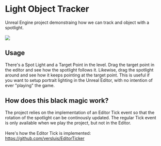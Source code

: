 # Light Object Tracker

Unreal Engine project demonstraing how we can track and object with a spotlight. <br/><br/>
![](https://github.com/versluis/Light-Object-Tracker/blob/accfad8a8d1e7e69a6be3baecf78e909f8271b78/Content/Track%20Light%20wide.gif)

## Usage
There's a Spot Light and a Target Point in the level. Drag the target point in the editor and see how the spotlight follows it. Likewise, drag the spotlight around and see how it keeps pointing at the target point. This is useful if you want to setup portrait lighting in the Unreal Editor, with no intention of ever "playing" the game. 

## How does this black magic work?
The project relies on the implementation of an Editor Tick event so that the rotation of the spotlight can be continously updated. The regular Tick event is only available when we play the project, but not in the Editor. <br/><br/>
Here's how the Editor Tick is implemented: https://github.com/versluis/EditorTicker
